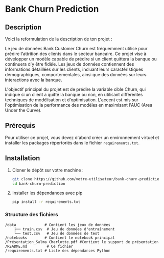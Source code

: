 # Bank Churn Prediction

## Description

Voici la reformulation de la description de ton projet :

Le jeu de données Bank Customer Churn est fréquemment utilisé pour prédire l'attrition des clients dans le secteur bancaire. Ce projet vise à développer un modèle capable de prédire si un client quittera la banque ou continuera d'y être fidèle. Les jeux de données contiennent des informations détaillées sur les clients, incluant leurs caractéristiques démographiques, comportementales, ainsi que des données sur leurs interactions avec la banque.

L'objectif principal du projet est de prédire la variable cible Churn, qui indique si un client a quitté la banque ou non, en utilisant différentes techniques de modélisation et d'optimisation. L'accent est mis sur l'optimisation de la performance des modèles en maximisant l'AUC (Area Under the Curve). 

## Prérequis

Pour utiliser ce projet, vous devez d'abord créer un environnement virtuel et installer les packages répertoriés dans le fichier `requirements.txt`.

## Installation

1. Cloner le dépôt sur votre machine :
   ```bash
   git clone https://github.com/votre-utilisateur/bank-churn-prediction.git
   cd bank-churn-prediction

2. Installer les dépendances avec pip
   ```bash
   pip install -r requirements.txt

### Structure des fichiers
``` 
/data             # Contient les jeux de données
    ├── train.csv  # Jeu de données d'entraînement
    └── test.csv   # Jeu de données de test
/notebooks        # Contient le notebook principal
/Présentation_Salma_Charlotte.pdf #Contient le support de présentation
/README.md         # Ce fichier
/requirements.txt # Liste des dépendances Python
```
